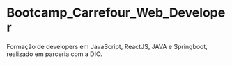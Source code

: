 # Bootcamp_Carrefour_Web_Developer
Formação de developers em JavaScript, ReactJS, JAVA e Springboot, realizado em parceria com a DIO.
